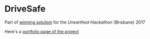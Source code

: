 # DriveSafe
Part of [winning solution](https://portal.unearthed.solutions/competitions/unearthed-brisbane-2017) for the _Unearthed Hackathon_ (Brisbane) 2017

Here's a [portfolio page of the project](http://charltongroves.com/prog/drivesafe#solution)
